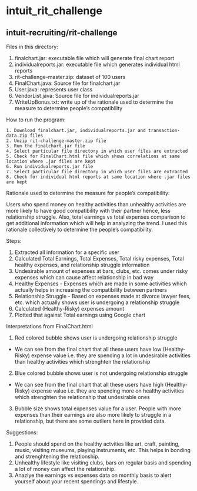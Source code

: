 # intuit_rit_challenge
intuit-recruiting/rit-challenge
--------------------------------------------------------------------------------------
Files in this directory:

1. finalchart.jar: executable file which will generate final chart report
2. individualreports.jar: executable file which generates individual html reports
3. rit-challenge-master.zip: dataset of 100 users
4. FinalChart.java: Source file for finalchart.jar
5. User.java: represents user class
6. VendorList.java: Source file for individualreports.jar
7. WriteUpBonus.txt:  write up of the rationale used to determine the measure to determine people’s compatibility
			
How to run the program:

	1. Download finalchart.jar, individualreports.jar and transaction-data.zip files
	2. Unzip rit-challenge-master.zip file
	3. Run the finalchart.jar file
	4. Select particular file directory in which user files are extracted
	5. Check for FinalChart.html file which shows correlations at same location where .jar files are kept
	6. Run individualreports.jar file
	7. Select particular file directory in which user files are extracted
	8. Check for individual html reports at same location where .jar files are kept

Rationale used to determine the measure for people’s compatibility:

Users who spend money on healthy activities than unhealthy activities are more likely to have
good compatibility with their partner hence, less relationship struggle.
Also, total earnings vs total expenses comparison to get additional information which will help in
analyzing the trend. I used this rationale collectively to determine the people’s compatibility.

Steps:
1. Extracted all information for a specific user
2. Calculated Total Earnings, Total Expenses, Total risky expenses, Total healthy expenses, and relationship struggle information
3. Undesirable amount of expenses at bars, clubs, etc. comes under risky expenses which can cause affect relationship in bad way
4. Healthy Expenses - Expenses which are made in some activities which actually helps in increasing the compatibility between partners
5. Relationship Struggle - Based on expenses made at divorce lawyer fees, etc. which actually shows user is undergoing a relationship struggle
6. Calculated (Healthy-Risky) expenses amount
7. Plotted that against Total earnings using Google chart

Interpretations from FinalChart.html
1. Red colored bubble shows user is undergoing relationship struggle
- We can see from the final chart that all these users have low (Healthy-Risky) expense value
i.e. they are spending a lot in undesirable activities than healthy activities which strenghten the relationship
2. Blue colored bubble shows user is not undergoing relationship struggle
- We can see from the final chart that all these users have high (Healthy-Risky) expense value
i.e. they are spending more on healthy activities which strenghten the relationship that undesirable ones
3. Bubble size shows total expenses value for a user. People with more expenses than their earnings are also more likely to struggle in a relationship, but there are some outliers here in provided data.

Suggestions:
1. People should spend on the healthy actvities like art, craft, painting, music, visiting museums, playing instruments, etc. 
This helps in bonding and strenghtening the relationship.
2. Unhealthy lifestyle like visiting clubs, bars on regular basis and spending a lot of money can affect the relationship.
3. Anazlye the earnings vs expenses data on monthly basis to alert yourself about your recent spendings and lifestyle.
